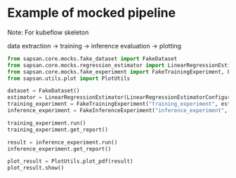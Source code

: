 Example of mocked pipeline
====

Note: For kubeflow skeleton

data extraction -> training -> inference evaluation -> plotting

```python
from sapsan.core.mocks.fake_dataset import FakeDataset
from sapsan.core.mocks.regression_estimator import LinearRegressionEstimator, LinearRegressionEstimatorConfiguration
from sapsan.core.mocks.fake_experiment import FakeTrainingExperiment, FakeInferenceExperiment
from sapsan.utils.plot import PlotUtils

dataset = FakeDataset()
estimator = LinearRegressionEstimator(LinearRegressionEstimatorConfiguration())
training_experiment = FakeTrainingExperiment("training_experiment", estimator, dataset)
inference_experiment = FakeInferenceExperiment("inference_experiment", dataset, estimator)

training_experiment.run()
training_experiment.get_report()

result = inference_experiment.run()
inference_experiment.get_report()

plot_result = PlotUtils.plot_pdf(result)
plot_result.show()
```
